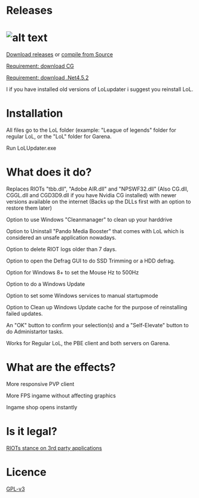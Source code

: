 Releases
========
![alt text](http://i.imgur.com/5IPNffp.png)
=======

[Download releases](https://github.com/Loggan08/LoLUpdater/releases) or [compile from Source](https://github.com/Loggan08/LoLUpdater/archive/master.zip)

[Requirement: download CG](http://developer.download.nvidia.com/cg/Cg_3.1/Cg-3.1_April2012_Setup.exe)

[Requirement: download .Net4.5.2](http://www.microsoft.com/en-us/download/confirmation.aspx?id=42643)

I if you have installed old versions of LoLupdater i suggest you reinstall LoL.



Installation
============

All files go to the LoL folder (example: "League of legends" folder for regular LoL, or the "LoL" folder for Garena.

Run LoLUpdater.exe


What does it do?
================
Replaces RIOTs "tbb.dll", "Adobe AIR.dll" and "NPSWF32.dll" (Also CG.dll, CGGL.dll and CGD3D9.dll if you have Nvidia CG installed) with newer versions available on the internet (Backs up the DLLs first with an option to restore them later)

Option to use Windows "Cleanmanager" to clean up your harddrive

Option to Uninstall "Pando Media Booster" that comes with LoL which is considered an unsafe application nowadays.

Option to delete RIOT logs older than 7 days.

Option to open the Defrag GUI to do SSD Trimming or a HDD defrag.

Option for Windows 8+ to set the Mouse Hz to 500Hz

Option to do a Windows Update

Option to set some Windows services to manual startupmode

Option to Clean up Windows Update cache for the purpose of reinstalling failed updates.

An "OK" button to confirm your selection(s) and a "Self-Elevate" button to do Administartor tasks.

Works for Regular LoL, the PBE client and both servers on Garena.


What are the effects?
=====================

More responsive PVP client

More FPS ingame without affecting graphics

Ingame shop opens instantly


Is it legal?
============
[RIOTs stance on 3rd party applications](http://forums.euw.leagueoflegends.com/board/showthread.php?t=1710481)


Licence
================
[GPL-v3](http://www.gnu.org/licenses/gpl-3.0.html)